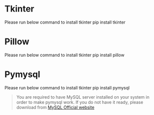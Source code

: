 # Tkinter
Please run below command to install tkinter
pip install tkinter

# Pillow
Please run below command to install tkinter
pip install pillow

# Pymysql
Please run below command to install tkinter
pip install pymysql

> You are required to have MySQL server installed on your system in order to make pymysql work. If you do not have it ready, 
please download from [MySQL Official website](https://www.mysql.com/downloads/)
